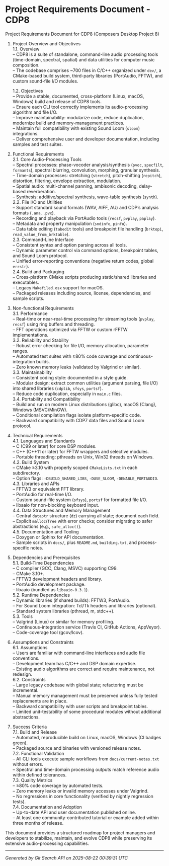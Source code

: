 # Project Requirements Document - CDP8

Project Requirements Document for CDP8 (Composers Desktop Project 8)

1. Project Overview and Objectives  
   1.1. Overview  
     – CDP8 is a suite of standalone, command-line audio processing tools (time-domain, spectral, spatial) and data utilities for computer music composition.  
     – The codebase comprises ~700 files in C/C++ organized under `dev/`, a CMake-based build system, third-party libraries (PortAudio, FFTW), and custom sound-file I/O modules.  

   1.2. Objectives  
     – Provide a stable, documented, cross-platform (Linux, macOS, Windows) build and release of CDP8 tools.  
     – Ensure each CLI tool correctly implements its audio-processing algorithm and file I/O.  
     – Improve maintainability: modularize code, reduce duplication, modernize build and memory-management practices.  
     – Maintain full compatibility with existing Sound Loom (`sloom`) integrations.  
     – Deliver comprehensive user and developer documentation, including samples and test suites.  

2. Functional Requirements  
   2.1. Core Audio-Processing Tools  
     – Spectral processes: phase-vocoder analysis/synthesis (`pvoc`, `specfilt`, `formants`), spectral blurring, convolution, morphing, granular synthesis.  
     – Time-domain processes: stretching (`stretch`), pitch-shifting (`repitch`), distortion, filtering, envelope extraction, modulation.  
     – Spatial audio: multi-channel panning, ambisonic decoding, delay-based reverberation.  
     – Synthesis: additive/spectral synthesis, wave-table synthesis (`synth`).  
   2.2. File I/O and Utilities  
     – Support standard sound formats (WAV, AIFF, AU) and CDP’s analysis formats (`.ana`, `.pvx`).  
     – Recording and playback via PortAudio tools (`recsf`, `pvplay`, `paplay`).  
     – Metadata and property manipulation (`sndinfo`, `pinfo`).  
     – Data table editing (`tabedit` tools) and breakpoint file handling (`brktopi`, `read_value_from_brktable`).  
   2.3. Command-Line Interface  
     – Consistent syntax and option parsing across all tools.  
     – Dynamic parameter control via command options, breakpoint tables, and Sound Loom protocol.  
     – Unified error-reporting conventions (negative return codes, global `errstr`).  
   2.4. Build and Packaging  
     – Cross-platform CMake scripts producing static/shared libraries and executables.  
     – Legacy `Makefiled.osx` support for macOS.  
     – Packaged releases including source, license, dependencies, and sample scripts.  

3. Non-functional Requirements  
   3.1. Performance  
     – Real-time or near-real-time processing for streaming tools (`pvplay`, `recsf`) using ring buffers and threading.  
     – FFT operations optimized via FFTW or custom rFFTW implementations.  
   3.2. Reliability and Stability  
     – Robust error checking for file I/O, memory allocation, parameter ranges.  
     – Automated test suites with ≥80% code coverage and continuous-integration builds.  
     – Zero known memory leaks (validated by Valgrind or similar).  
   3.3. Maintainability  
     – Consistent coding style: documented in a style guide.  
     – Modular design: extract common utilities (argument parsing, file I/O) into shared libraries (`cdplib`, `sfsys`, `portsf`).  
     – Reduce code duplication, especially in `main.c` files.  
   3.4. Portability and Compatibility  
     – Build and run on modern Linux distributions (glibc), macOS (Clang), Windows (MSVC/MinGW).  
     – Conditional compilation flags isolate platform-specific code.  
     – Backward compatibility with CDP7 data files and Sound Loom protocol.  

4. Technical Requirements  
   4.1. Languages and Standards  
     – C (C99 or later) for core DSP modules.  
     – C++ (C++11 or later) for FFTW wrappers and selective modules.  
     – Portable threading: pthreads on Unix, Win32 threads on Windows.  
   4.2. Build System  
     – CMake ≥3.10 with properly scoped `CMakeLists.txt` in each subdirectory.  
     – Option flags: `-DBUILD_SHARED_LIBS`, `-DUSE_SLOOM`, `-DENABLE_PORTAUDIO`.  
   4.3. Libraries and APIs  
     – FFTW3 or equivalent FFT library.  
     – PortAudio for real-time I/O.  
     – Custom sound-file system (`sfsys`), `portsf` for formatted file I/O.  
     – libaaio for non-blocking keyboard input.  
   4.4. Data Structures and Memory Management  
     – Central `dataptr` structure (`dz`) carrying all state; document each field.  
     – Explicit `malloc`/`free` with error checks; consider migrating to safer abstractions (e.g., `safe_alloc()`).  
   4.5. Documentation and Tooling  
     – Doxygen or Sphinx for API documentation.  
     – Sample scripts in `docs/`, plus `README.md`, `building.txt`, and process-specific notes.  

5. Dependencies and Prerequisites  
   5.1. Build-Time Dependencies  
     – C compiler (GCC, Clang, MSVC) supporting C99.  
     – CMake 3.10+.  
     – FFTW3 development headers and library.  
     – PortAudio development package.  
     – libaaio (bundled as `libaaio-0.3.1`).  
   5.2. Runtime Dependencies  
     – Dynamic libraries (if shared builds): FFTW3, PortAudio.  
     – For Sound Loom integration: Tcl/Tk headers and libraries (optional).  
     – Standard system libraries (pthread, m, stdc++).  
   5.3. Tools  
     – Valgrind (Linux) or similar for memory profiling.  
     – Continuous-integration service (Travis CI, GitHub Actions, AppVeyor).  
     – Code-coverage tool (gcov/lcov).  

6. Assumptions and Constraints  
   6.1. Assumptions  
     – Users are familiar with command-line interfaces and audio file conventions.  
     – Development team has C/C++ and DSP domain expertise.  
     – Existing audio algorithms are correct and require maintenance, not redesign.  
   6.2. Constraints  
     – Large legacy codebase with global state; refactoring must be incremental.  
     – Manual memory management must be preserved unless fully tested replacements are in place.  
     – Backward compatibility with user scripts and breakpoint tables.  
     – Limited unit-testability of some procedural modules without additional abstractions.  

7. Success Criteria  
   7.1. Build and Release  
     – Automated, reproducible build on Linux, macOS, Windows (CI badges green).  
     – Packaged source and binaries with versioned release notes.  
   7.2. Functional Validation  
     – All CLI tools execute sample workflows from `docs/current-notes.txt` without errors.  
     – Spectral and time-domain processing outputs match reference audio within defined tolerances.  
   7.3. Quality Metrics  
     – ≥80% code coverage by automated tests.  
     – Zero memory leaks or invalid memory accesses under Valgrind.  
     – No regressions in core functionality (verified by nightly regression tests).  
   7.4. Documentation and Adoption  
     – Up-to-date API and user documentation published online.  
     – At least one community-contributed tutorial or example added within three months of release.  

This document provides a structured roadmap for project managers and developers to stabilize, maintain, and evolve CDP8 while preserving its extensive audio-processing capabilities.

---
*Generated by Git Search API on 2025-08-22 00:39:31 UTC*

